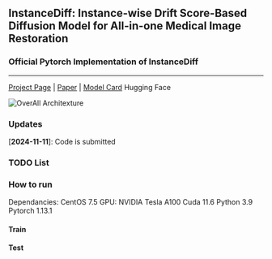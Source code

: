 ## InstanceDiff: Instance-wise Drift Score-Based Diffusion Model for All-in-one Medical Image Restoration
### Official Pytorch Implementation of InstanceDiff
---
[Project Page](https://github.com/zyc-123/InstanceDiff) | [Paper]() | [Model Card]() Hugging Face

![OverAll Architexture]()

### Updates
[**2024-11-11**]: Code is submitted

### TODO List

### How to run
Dependancies:
  CentOS 7.5
  GPU: NVIDIA Tesla A100
  Cuda 11.6
  Python 3.9
  Pytorch 1.13.1
#### Train

#### Test
